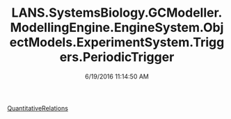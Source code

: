 ﻿---
title: LANS.SystemsBiology.GCModeller.ModellingEngine.EngineSystem.ObjectModels.ExperimentSystem.Triggers.PeriodicTrigger
date: 6/19/2016 11:14:50 AM
---

[QuantitativeRelations](T-LANS.SystemsBiology.GCModeller.ModellingEngine.EngineSystem.ObjectModels.ExperimentSystem.Triggers.PeriodicTrigger.QuantitativeRelations.html)

